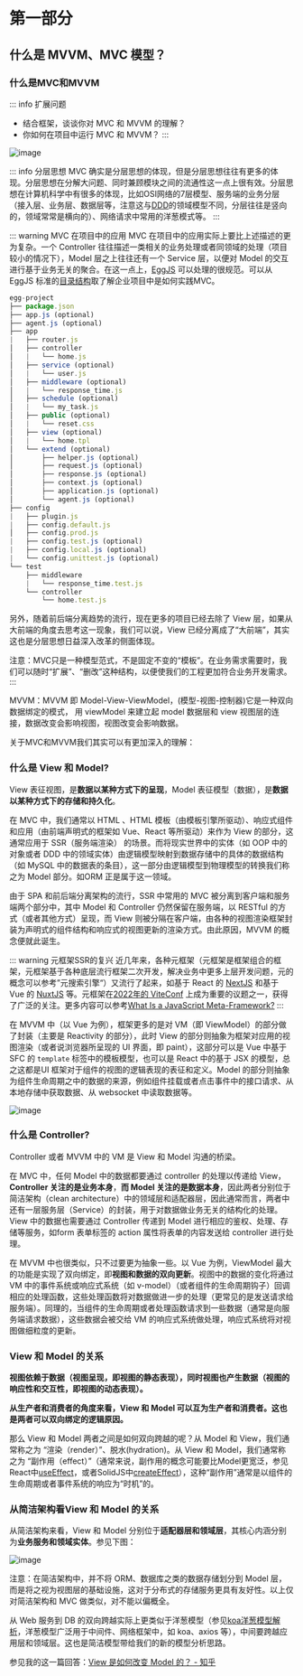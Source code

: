 # 第一部分

## 什么是 MVVM、MVC 模型？

### 什么是MVC和MVVM

::: info 扩展问题

- 结合框架，谈谈你对 MVC 和 MVVM 的理解？
- 你如何在项目中运行 MVC 和 MVVM？
:::

![image](https://cdn.staticaly.com/gh/jonsam-ng/image-hosting@master/2022/image.1x9tba30pckg.webp)

::: info 分层思想
MVC 确实是分层思想的体现，但是分层思想往往有更多的体现。分层思想在分解大问题、同时兼顾模块之间的流通性这一点上很有效。分层思想在计算机科学中有很多的体现，比如OSI网络的7层模型、服务端的业务分层（接入层、业务层、数据层等，注意这与[DDD](https://www.wikiwand.com/zh-hans/%E9%A0%98%E5%9F%9F%E9%A9%85%E5%8B%95%E8%A8%AD%E8%A8%88)的领域模型不同，分层往往是竖向的，领域常常是横向的）、网络请求中常用的洋葱模式等。
:::

::: warning MVC 在项目中的应用
MVC 在项目中的应用实际上要比上述描述的更为复杂。一个 Controller 往往描述一类相关的业务处理或者同领域的处理（项目较小的情况下），Model 层之上往往还有一个 Service 层，以便对 Model 的交互进行基于业务无关的聚合。在这一点上，[EggJS](https://github.com/eggjs/egg) 可以处理的很规范。可以从 EggJS 标准的[目录结构](https://www.eggjs.org/basics/structure)取了解企业项目中是如何实践MVC。

```js
egg-project
├── package.json
├── app.js (optional)
├── agent.js (optional)
├── app
|   ├── router.js
│   ├── controller
│   |   └── home.js
│   ├── service (optional)
│   |   └── user.js
│   ├── middleware (optional)
│   |   └── response_time.js
│   ├── schedule (optional)
│   |   └── my_task.js
│   ├── public (optional)
│   |   └── reset.css
│   ├── view (optional)
│   |   └── home.tpl
│   └── extend (optional)
│       ├── helper.js (optional)
│       ├── request.js (optional)
│       ├── response.js (optional)
│       ├── context.js (optional)
│       ├── application.js (optional)
│       └── agent.js (optional)
├── config
|   ├── plugin.js
|   ├── config.default.js
│   ├── config.prod.js
|   ├── config.test.js (optional)
|   ├── config.local.js (optional)
|   └── config.unittest.js (optional)
└── test
    ├── middleware
    |   └── response_time.test.js
    └── controller
        └── home.test.js
```

另外，随着前后端分离趋势的流行，现在更多的项目已经去除了 View 层，如果从大前端的角度去思考这一现象，我们可以说，View 已经分离成了“大前端”，其实这也是分层思想日益深入改革的侧面体现。

注意：MVC只是一种模型范式，不是固定不变的“模板”。在业务需求需要时，我们可以随时“扩展”、“删改”这种结构，以便使我们的工程更加符合业务开发需求。
:::

MVVM：MVVM 即 Model-View-ViewModel，(模型-视图-控制器)它是一种双向数据绑定的模式， 用 viewModel 来建立起 model 数据层和 view 视图层的连接，数据改变会影响视图，视图改变会影响数据。

关于MVC和MVVM我们其实可以有更加深入的理解：

### 什么是 View 和 Model?

View 表征视图，是**数据以某种方式下的呈现**，Model 表征模型（数据），是**数据以某种方式下的存储和持久化**。

在 MVC 中，我们通常以 HTML 、HTML 模板（由模板引擎所驱动）、响应式组件和应用（由前端声明式的框架如 Vue、React 等所驱动）来作为 View 的部分，这通常应用于 SSR（服务端渲染） 的场景。而将现实世界中的实体（如 OOP 中的对象或者 DDD 中的领域实体）由逻辑模型映射到数据存储中的具体的数据结构（如 MySQL 中的数据表的条目），这一部分由逻辑模型到物理模型的转换我们称之为 Model 部分。如ORM 正是属于这一领域。

由于 SPA 和前后端分离架构的流行，SSR 中常用的 MVC 被分离到客户端和服务端两个部分中，其中 Model 和 Controller 仍然保留在服务端，以 RESTful 的方式（或者其他方式）呈现，而 View 则被分隔在客户端，由各种的视图渲染框架封装为声明式的组件结构和响应式的视图更新的渲染方式。由此原因，MVVM 的概念便就此诞生。

::: warning 元框架SSR的复兴
近几年来，各种元框架（元框架是框架组合的框架，元框架基于各种底层流行框架二次开发，解决业务中更多上层开发问题，元的概念可以参考”元搜索引擎“）又流行了起来，如基于 React 的 [NextJS](https://nextjs.org/) 和基于 Vue 的 [NuxtJS](https://nuxtjs.org/) 等。元框架在[2022年的 ViteConf](https://www.bilibili.com/video/BV1ne4y1i7uy/) 上成为重要的议题之一，获得了广泛的关注。更多内容可以参考[What Is a JavaScript Meta-Framework?](https://www.ombulabs.com/blog/javascript/what-is-a-javascript-meta-framework.html)
:::

在 MVVM 中（以 Vue 为例），框架更多的是对 VM（即 ViewModel）的部分做了封装（主要是 Reactivity 的部分），此时 View 的部分则抽象为框架对应用的视图渲染（或者说浏览器所呈现的 UI 界面，即 paint），这部分可以是 Vue 中基于 SFC 的 `template` 标签中的模板模型，也可以是 React 中的基于 JSX 的模型，总之这都是UI 框架对于组件的视图的逻辑表现的表征和定义。Model 的部分则抽象为组件生命周期之中的数据的来源，例如组件挂载或者点击事件中的接口请求、从本地存储中获取数据、从 websocket 中读取数据等。

![image](https://cdn.staticaly.com/gh/jonsam-ng/image-hosting@master/2022/image.6p75vdnhs9s0.webp)

### 什么是 Controller?

Controller 或者 MVVM 中的 VM 是 View 和 Model 沟通的桥梁。

在 MVC 中，任何 Model 中的数据都要通过 controller 的处理以传递给 View，**Controller 关注的是业务本身**，**而 Model 关注的是数据本身**，因此两者分别位于简洁架构（clean architecture）中的领域层和适配器层，因此通常而言，两者中还有一层服务层（Service）的封装，用于对数据做业务无关的结构化的处理。View 中的数据也需要通过 Controller 传递到 Model 进行相应的鉴权、处理、存储等服务，如form 表单标签的 action 属性将表单的内容发送给 controller 进行处理。

在 MVVM 中也很类似，只不过要更为抽象一些。以 Vue 为例，ViewModel 最大的功能是实现了双向绑定，即**视图和数据的双向更新**。视图中的数据的变化将通过 VM 中的事件系统或响应式系统（如 v-model）（或者组件的生命周期钩子）回调相应的处理函数，这些处理函数将对数据做进一步的处理（更常见的是发送请求给服务端）。同理的，当组件的生命周期或者处理函数请求到一些数据（通常是向服务端请求数据），这些数据会被交给 VM 的响应式系统做处理，响应式系统将对视图做细粒度的更新。

### View 和 Model 的关系

**视图依赖于数据（视图呈现，即视图的静态表现），同时视图也产生数据（视图的响应性和交互性，即视图的动态表现）。**

**从生产者和消费者的角度来看，View 和 Model 可以互为生产者和消费者。这也是两者可以双向绑定的逻辑原因。**

那么 View 和 Model 两者之间是如何双向跨越的呢？从 Model 和 View，我们通常称之为 “渲染（render）”、脱水(hydration)。从 View 和 Model，我们通常称之为 “副作用（effect）”（通常来说，副作用的概念可能要比Model更宽泛，参见React中[useEffect](https://zh-hans.reactjs.org/docs/hooks-reference.html#useeffect)，或者SolidJS中[createEffect](https://www.solidjs.com/docs/latest/api#createeffect)），这种“副作用”通常是以组件的生命周期或者事件系统的响应为“时机”的。

### 从简洁架构看View 和 Model 的关系

从简洁架构来看，View 和 Model 分别位于**适配器层和领域层**，其核心内涵分别为**业务服务和领域实体**。参见下图：

![image](https://cdn.staticaly.com/gh/jonsam-ng/image-hosting@master/2022/image.3rs2c7yoxp00.webp)

注意：在简洁架构中，并不将 ORM、数据库之类的数据存储划分到 Model 层，而是将之视为视图层的基础设施，这对于分布式的存储服务更具有友好性。以上仅对简洁架构和 MVC 做类似，对不能以偏概全。

从 Web 服务到 DB 的双向跨越实际上更类似于洋葱模型（参见[koa洋葱模型解析](https://github.com/qiuyaofan/Blog/issues/3)，洋葱模型广泛用于中间件、网络框架中，如 koa、axios 等），中间要跨越应用层和领域层。这也是简洁模型带给我们的新的模型分析思路。

参见我的这一篇回答：[View 是如何改变 Model 的？ - 知乎](https://www.zhihu.com/question/557763619/answer/2709059931)
